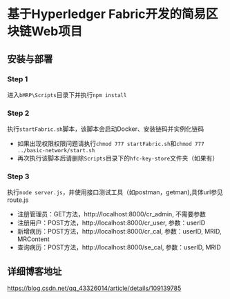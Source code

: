 # 基于Hyperledger Fabric开发的简易区块链Web项目
## 安装与部署
### Step 1
进入`bMRP\Scripts`目录下并执行`npm install`

### Step 2
执行`startFabric.sh`脚本，该脚本会启动Docker、安装链码并实例化链码
+ 如果出现权限权限问题请执行`chmod 777 startFabric.sh`和`chmod 777 ../basic-network/start.sh`
+ 再次执行该脚本后请删除`Scripts`目录下的`hfc-key-store`文件夹（如果有）

### Step 3
执行`node server.js`，并使用接口测试工具（如postman，getman),具体url参见route.js
+ 注册管理员：GET方法，http://localhost:8000/cr_admin, 不需要参数
+ 注册用户：POST方法，http://localhost:8000/cr_user, 参数：userID
+ 新增病历：POST方法，http://localhost:8000/cr_cal, 参数：userID, MRID, MRContent
+ 查询病历：POST方法，http://localhost:8000/se_cal, 参数：userID, MRID
## 详细博客地址
https://blog.csdn.net/qq_43326014/article/details/109139785
